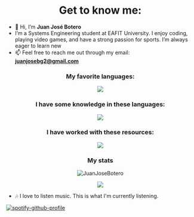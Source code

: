 <h1 align="center">Get to know me:</h1>

- 👋 Hi, I’m <b>Juan José Botero</b>
- I’m a Systems Engineering student at EAFIT University. I enjoy coding, playing video games, and have a strong passion for sports. I’m always eager to learn new
- 📫 Feel free to reach me out through my email: **juanjosebg2@gmail.com**

<h3 align="center">My favorite languages:</h3>
<p align="center">
  <a href="https://skillicons.dev">
    <img src="https://skillicons.dev/icons?i=python,js" />
  </a>
</p>

<h3 align="center">I have some knowledge in these languages:</h3>
<p align="center">
  <a href="https://skillicons.dev">
    <img src="https://skillicons.dev/icons?i=java,cpp,ts" />
  </a>
</p>

<h3 align="center">I have worked with these resources:</h3>
<p align="center">
  <a href="https://skillicons.dev">
    <img src="https://skillicons.dev/icons?i=html,css,django,flask,git,aws,gcp,react,bootstrap,mysql,mongo,docker,github,photoshop" />
  </a>
</p>

<h3 align="center">My stats</h3>
<p align="center">
  <img align="center" src="https://github-readme-stats.vercel.app/api?username=JuanJoseBotero&show_icons=true&locale=en&theme=transparent" alt="JuanJoseBotero" />
</p>

<p align="center">
  <img align="center" src="https://github-readme-stats.anuraghazra1.vercel.app/api/top-langs/?username=JuanJoseBotero&theme=dark&hide_border=false&no-bg=true&no-frame=true&langs_count=10"/>
</p>

- 🎶 I love to listen music. This is what I'm currently listening.

[![spotify-github-profile](https://spotify-github-profile.kittinanx.com/api/view?uid=monoleche123&cover_image=true&theme=novatorem&show_offline=false&background_color=121212&interchange=false&bar_color=53b14f&bar_color_cover=true)](https://github.com/kittinan/spotify-github-profile)

